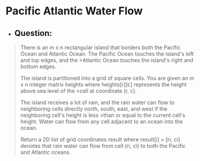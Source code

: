 # Pacific Atlantic Water Flow
- ## Question:
>There is an m x n rectangular island that borders both the Pacific Ocean and Atlantic Ocean. The Pacific Ocean touches the island's left and top edges, and the >Atlantic Ocean touches the island's right and bottom edges.
>
>The island is partitioned into a grid of square cells. You are given an m x n integer matrix heights where heights[r][c] represents the height above sea level of the >cell at coordinate (r, c).
>
>The island receives a lot of rain, and the rain water can flow to neighboring cells directly north, south, east, and west if the neighboring cell's height is less >than or equal to the current cell's height. Water can flow from any cell adjacent to an ocean into the ocean.
>
>Return a 2D list of grid coordinates result where result[i] = [ri, ci] denotes that rain water can flow from cell (ri, ci) to both the Pacific and Atlantic oceans.

